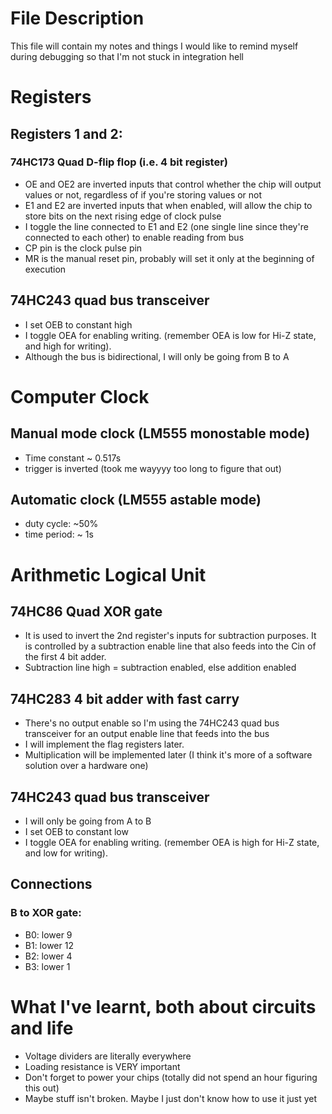 # File Description
This file will contain my notes and things I would like to remind myself during debugging so that I'm not stuck in integration hell

# Registers
## Registers 1 and 2:
### 74HC173 Quad D-flip flop (i.e. 4 bit register)
- OE and OE2 are inverted inputs that control whether the chip will output values or not, regardless of if you're storing values or not
- E1 and E2 are inverted inputs that when enabled, will allow the chip to store bits on the next rising edge of clock pulse
- I toggle the line connected to E1 and E2 (one single line since they're connected to each other) to enable reading from bus
- CP pin is the clock pulse pin
- MR is the manual reset pin, probably will set it only at the beginning of execution
## 74HC243 quad bus transceiver
- I set OEB to constant high
- I toggle OEA for enabling writing. (remember OEA is low for Hi-Z state, and high for writing).
- Although the bus is bidirectional, I will only be going from B to A

# Computer Clock
## Manual mode clock (LM555 monostable mode)
- Time constant ~ 0.517s
- trigger is inverted (took me wayyyy too long to figure that out)

## Automatic clock (LM555 astable mode)
- duty cycle: ~50%
- time period: ~ 1s

# Arithmetic Logical Unit
## 74HC86 Quad XOR gate
- It is used to invert the 2nd register's inputs for subtraction purposes. It is controlled by a subtraction enable line that also feeds into the Cin of the first 4 bit adder.
- Subtraction line high = subtraction enabled, else addition enabled

## 74HC283 4 bit adder with fast carry
- There's no output enable so I'm using the 74HC243 quad bus transceiver for an output enable line that feeds into the bus
- I will implement the flag registers later.
- Multiplication will be implemented later (I think it's more of a software solution over a hardware one)

## 74HC243 quad bus transceiver
- I will only be going from A to B
- I set OEB to constant low
- I toggle OEA for enabling writing. (remember OEA is high for Hi-Z state, and low for writing).

## Connections
### B to XOR gate:
- B0: lower 9
- B1: lower 12
- B2: lower 4
- B3: lower 1

# What I've learnt, both about circuits and life
- Voltage dividers are literally everywhere
- Loading resistance is VERY important
- Don't forget to power your chips (totally did not spend an hour figuring this out)
- Maybe stuff isn't broken. Maybe I just don't know how to use it just yet
